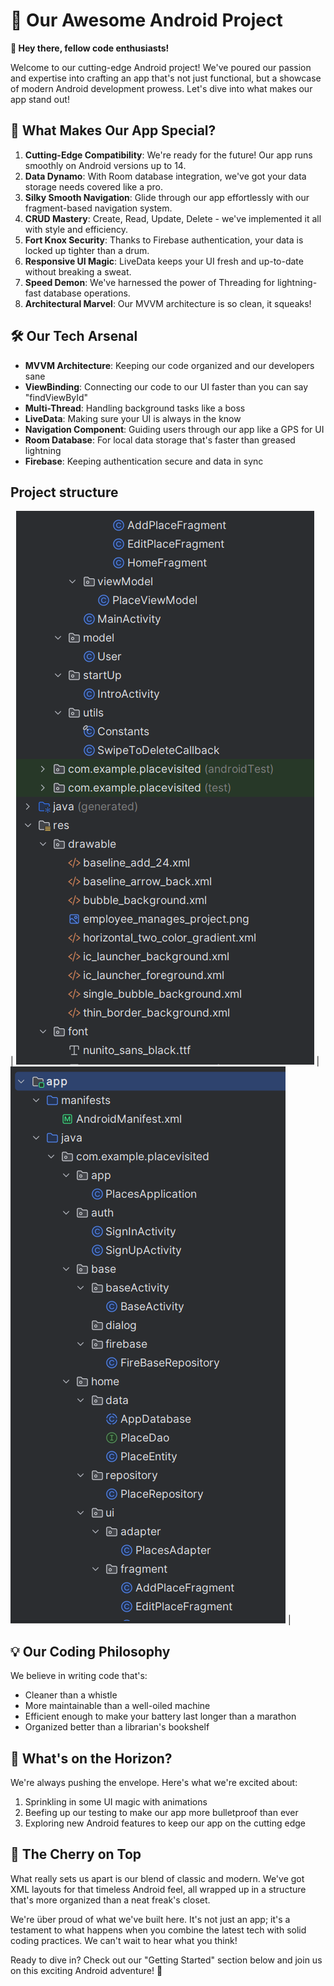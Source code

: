 # 📱 Our Awesome Android Project

**👋 Hey there, fellow code enthusiasts!**

Welcome to our cutting-edge Android project! We've poured our passion and expertise into crafting an app that's not just functional, but a showcase of modern Android development prowess. Let's dive into what makes our app stand out!

## 🌟 What Makes Our App Special?

1. **Cutting-Edge Compatibility**: We're ready for the future! Our app runs smoothly on Android versions up to 14.
2. **Data Dynamo**: With Room database integration, we've got your data storage needs covered like a pro.
3. **Silky Smooth Navigation**: Glide through our app effortlessly with our fragment-based navigation system.
4. **CRUD Mastery**: Create, Read, Update, Delete - we've implemented it all with style and efficiency.
5. **Fort Knox Security**: Thanks to Firebase authentication, your data is locked up tighter than a drum.
6. **Responsive UI Magic**: LiveData keeps your UI fresh and up-to-date without breaking a sweat.
7. **Speed Demon**: We've harnessed the power of Threading for lightning-fast database operations.
8. **Architectural Marvel**: Our MVVM architecture is so clean, it squeaks!

## 🛠 Our Tech Arsenal

* **MVVM Architecture**: Keeping our code organized and our developers sane
* **ViewBinding**: Connecting our code to our UI faster than you can say "findViewById"
* **Multi-Thread**: Handling background tasks like a boss
* **LiveData**: Making sure your UI is always in the know
* **Navigation Component**: Guiding users through our app like a GPS for UI
* **Room Database**: For local data storage that's faster than greased lightning
* **Firebase**: Keeping authentication secure and data in sync

## Project structure
| ![alt text](image.png) | ![alt text](image-1.png) |


## 💡 Our Coding Philosophy

We believe in writing code that's:
* Cleaner than a whistle
* More maintainable than a well-oiled machine
* Efficient enough to make your battery last longer than a marathon
* Organized better than a librarian's bookshelf

## 🚀 What's on the Horizon?

We're always pushing the envelope. Here's what we're excited about:
1. Sprinkling in some UI magic with animations
2. Beefing up our testing to make our app more bulletproof than ever
3. Exploring new Android features to keep our app on the cutting edge

## 🌈 The Cherry on Top

What really sets us apart is our blend of classic and modern. We've got XML layouts for that timeless Android feel, all wrapped up in a structure that's more organized than a neat freak's closet.

We're über proud of what we've built here. It's not just an app; it's a testament to what happens when you combine the latest tech with solid coding practices. We can't wait to hear what you think!

Ready to dive in? Check out our "Getting Started" section below and join us on this exciting Android adventure! 🚀